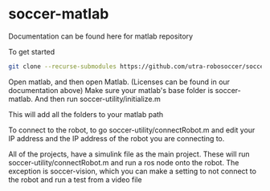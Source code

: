 # soccer-matlab
Documentation can be found here for matlab repository 

To get started
```bash
git clone --recurse-submodules https://github.com/utra-robosoccer/soccer-matlab
```
Open matlab, and then open Matlab. (Licenses can be found in our documentation above)
Make sure your matlab's base folder is soccer-matlab. And then run soccer-utility/initialize.m

This will add all the folders to your matlab path

To connect to the robot, to go soccer-utility/connectRobot.m and edit your IP address and the IP address of the robot you are connecting to.

All of the projects, have a simulink file as the main project. These will run soccer-utility/connectRobot.m and run a ros node onto the robot. The exception is soccer-vision, which you can make a setting to not connect to the robot and run a test from a video file
